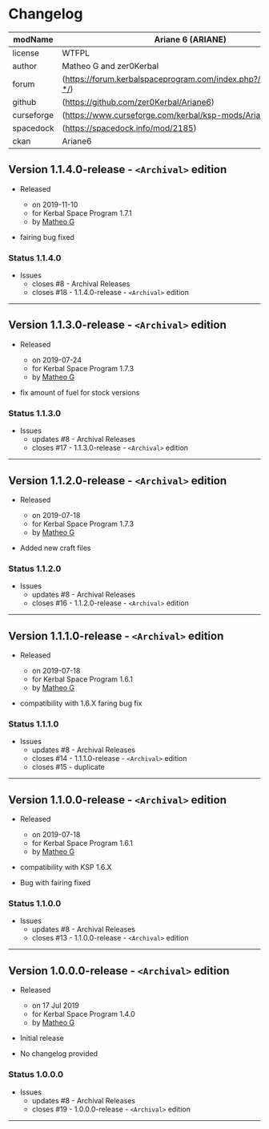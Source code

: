 # Changelog  
  
| modName    | Ariane 6 (ARIANE)                                                 |
| ---------- | ----------------------------------------------------------------- |
| license    | WTFPL                                                             |
| author     | Matheo G and zer0Kerbal                                           |
| forum      | (https://forum.kerbalspaceprogram.com/index.php?/topic/210687-*/) |
| github     | (https://github.com/zer0Kerbal/Ariane6)                           |
| curseforge | (https://www.curseforge.com/kerbal/ksp-mods/Ariane6)              |
| spacedock  | (https://spacedock.info/mod/2185)                                 |
| ckan       | Ariane6                                                           |

## Version 1.1.4.0-release - `<Archival>` edition

* Released
  * on 2019-11-10
  * for Kerbal Space Program 1.7.1
  * by [Matheo G](https://forum.kerbalspaceprogram.com/index.php?/profile/185325-*/)

* fairing bug fixed

### Status 1.1.4.0

* Issues
  * closes #8 - Archival Releases
  * closes #18 - 1.1.4.0-release - `<Archival>` edition

---

## Version 1.1.3.0-release - `<Archival>` edition

* Released
  * on 2019-07-24
  * for Kerbal Space Program 1.7.3
  * by [Matheo G](https://forum.kerbalspaceprogram.com/index.php?/profile/185325-*/)

* fix amount of fuel for stock versions

### Status 1.1.3.0

* Issues
  * updates #8 - Archival Releases
  * closes #17 - 1.1.3.0-release - `<Archival>` edition

---

## Version 1.1.2.0-release - `<Archival>` edition

* Released
  * on 2019-07-18
  * for Kerbal Space Program 1.7.3
  * by [Matheo G](https://forum.kerbalspaceprogram.com/index.php?/profile/185325-*/)

* Added new craft files

### Status 1.1.2.0

* Issues
  * updates #8 - Archival Releases
  * closes #16 - 1.1.2.0-release - `<Archival>` edition

---

## Version 1.1.1.0-release - `<Archival>` edition

* Released
  * on 2019-07-18
  * for Kerbal Space Program 1.6.1
  * by [Matheo G](https://forum.kerbalspaceprogram.com/index.php?/profile/185325-*/)

* compatibility with 1.6.X faring bug fix

### Status 1.1.1.0

* Issues
  * updates #8 - Archival Releases
  * closes #14 - 1.1.1.0-release - `<Archival>` edition
  * closes #15 - duplicate

---

## Version 1.1.0.0-release - `<Archival>` edition

* Released
  * on 2019-07-18
  * for Kerbal Space Program 1.6.1
  * by [Matheo G](https://forum.kerbalspaceprogram.com/index.php?/profile/185325-*/)

* compatibility with KSP 1.6.X
* Bug with fairing fixed

### Status 1.1.0.0

* Issues
  * updates #8 - Archival Releases
  * closes #13 - 1.1.0.0-release - `<Archival>` edition

---

## Version 1.0.0.0-release - `<Archival>` edition

* Released
  * on 17 Jul 2019
  * for Kerbal Space Program 1.4.0
  * by [Matheo G](https://forum.kerbalspaceprogram.com/index.php?/profile/185325-*/)

* Initial release
* No changelog provided

### Status 1.0.0.0

* Issues
  * updates #8 - Archival Releases
  * closes #19 - 1.0.0.0-release - `<Archival>` edition

---
